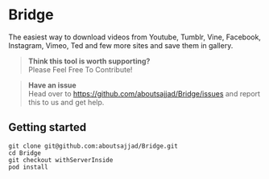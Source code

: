 # Bridge
The easiest way to download videos from Youtube, Tumblr, Vine, Facebook, Instagram, Vimeo, Ted and few more sites and save them in gallery.

> **Think this tool is worth supporting?**  
Please Feel Free To Contribute! 

> **Have an issue**  
Head over to https://github.com/aboutsajjad/Bridge/issues and report this to us and get help.

## Getting started

```shell
git clone git@github.com:aboutsajjad/Bridge.git
cd Bridge
git checkout withServerInside
pod install
```
